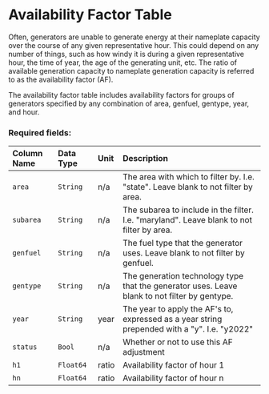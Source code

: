 Availability Factor Table
=========================

Often, generators are unable to generate energy at their nameplate capacity over the course of any given representative hour.  This could depend on any number of things, such as how windy it is during a given representative hour, the time of year, the age of the generating unit, etc.  The ratio of available generation capacity to nameplate generation capacity is referred to as the availability factor (AF).

The availability factor table includes availability factors for groups of generators specified by any combination of area, genfuel, gentype, year, and hour.

### Required fields:

| Column Name | Data Type | Unit | Description |
| :-- | :-- | :-- | :-- |
| `area` | `String` | n/a | The area with which to filter by. I.e. "state". Leave blank to not filter by area.  |
| `subarea` | `String` | n/a | The subarea to include in the filter.  I.e. "maryland".  Leave blank to not filter by area. |
| `genfuel` | `String` | n/a | The fuel type that the generator uses. Leave blank to not filter by genfuel. |
| `gentype` | `String` | n/a | The generation technology type that the generator uses. Leave blank to not filter by gentype. |
| `year` | `String` | year | The year to apply the AF's to, expressed as a year string prepended with a "y".  I.e. "y2022" |
| `status` | `Bool` | n/a | Whether or not to use this AF adjustment |
| `h1` | `Float64` | ratio | Availability factor of hour 1 |
| `hn` | `Float64` | ratio | Availability factor of hour n |